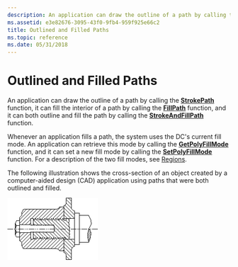 ```yaml
---
description: An application can draw the outline of a path by calling the StrokePath function, it can fill the interior of a path by calling the FillPath function, and it can both outline and fill the path by calling the StrokeAndFillPath function.
ms.assetid: e3e82676-3095-43f0-9fb4-959f925e66c2
title: Outlined and Filled Paths
ms.topic: reference
ms.date: 05/31/2018
---
```


# Outlined and Filled Paths

An application can draw the outline of a path by calling the [**StrokePath**](/windows/desktop/api/Wingdi/nf-wingdi-strokepath) function, it can fill the interior of a path by calling the [**FillPath**](/windows/desktop/api/Wingdi/nf-wingdi-fillpath) function, and it can both outline and fill the path by calling the [**StrokeAndFillPath**](/windows/desktop/api/Wingdi/nf-wingdi-strokeandfillpath) function.

Whenever an application fills a path, the system uses the DC's current fill mode. An application can retrieve this mode by calling the [**GetPolyFillMode**](/windows/desktop/api/Wingdi/nf-wingdi-getpolyfillmode) function, and it can set a new fill mode by calling the [**SetPolyFillMode**](/windows/desktop/api/Wingdi/nf-wingdi-setpolyfillmode) function. For a description of the two fill modes, see [Regions](regions.md).

The following illustration shows the cross-section of an object created by a computer-aided design (CAD) application using paths that were both outlined and filled.

![illustration showing the cross-sectional view of an object, with various parts indicated by different fill patterns](images/cspth-01.png)

 

 



